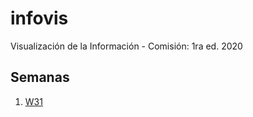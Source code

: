 # infovis
Visualización de la Información - Comisión: 1ra ed. 2020

## Semanas
1. [W31](http://delro92.github.io/infovis/w31.html)
